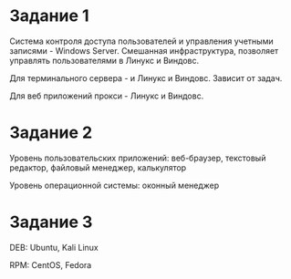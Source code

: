 # Задание 1
Система контроля доступа пользователей и управления учетными записями - Windows Server. Смешанная инфраструктура, позволяет управлять пользователями в Линукс и Виндовс.

Для терминального сервера - и Линукс и Виндовс. Зависит от задач. 

Для веб приложений прокси  - Линукс и Виндовс.

# Задание 2
Уровень пользовательских приложений: веб-браузер, текстовый редактор, файловый менеджер, калькулятор

Уровень операционной системы: оконный менеджер
# Задание 3
DEB: Ubuntu, Kali Linux

RPM: CentOS, Fedora
